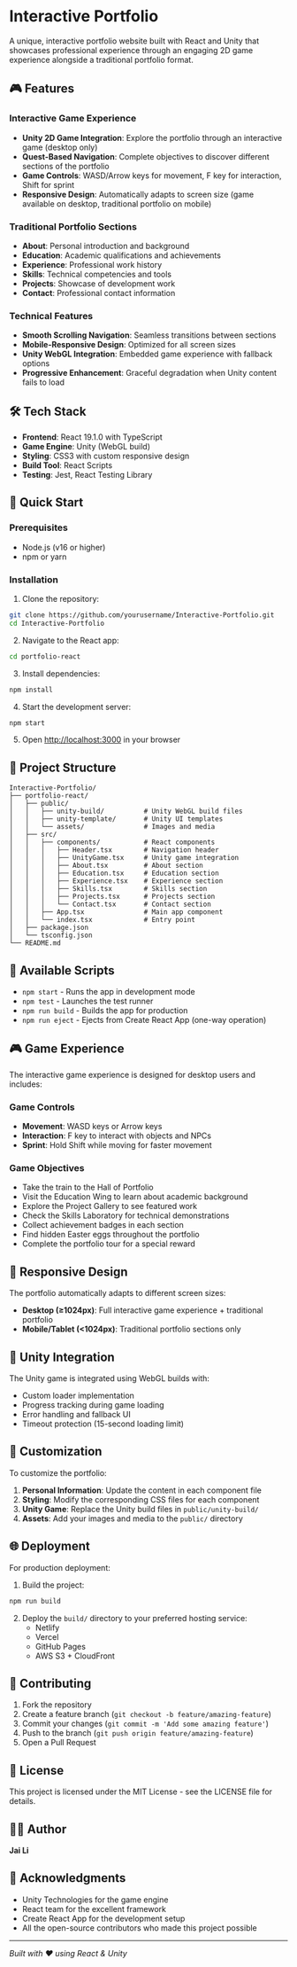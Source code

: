 # Interactive Portfolio

A unique, interactive portfolio website built with React and Unity that showcases professional experience through an engaging 2D game experience alongside a traditional portfolio format.

## 🎮 Features

### Interactive Game Experience
- **Unity 2D Game Integration**: Explore the portfolio through an interactive game (desktop only)
- **Quest-Based Navigation**: Complete objectives to discover different sections of the portfolio
- **Game Controls**: WASD/Arrow keys for movement, F key for interaction, Shift for sprint
- **Responsive Design**: Automatically adapts to screen size (game available on desktop, traditional portfolio on mobile)

### Traditional Portfolio Sections
- **About**: Personal introduction and background
- **Education**: Academic qualifications and achievements
- **Experience**: Professional work history
- **Skills**: Technical competencies and tools
- **Projects**: Showcase of development work
- **Contact**: Professional contact information

### Technical Features
- **Smooth Scrolling Navigation**: Seamless transitions between sections
- **Mobile-Responsive Design**: Optimized for all screen sizes
- **Unity WebGL Integration**: Embedded game experience with fallback options
- **Progressive Enhancement**: Graceful degradation when Unity content fails to load

## 🛠️ Tech Stack

- **Frontend**: React 19.1.0 with TypeScript
- **Game Engine**: Unity (WebGL build)
- **Styling**: CSS3 with custom responsive design
- **Build Tool**: React Scripts
- **Testing**: Jest, React Testing Library

## 🚀 Quick Start

### Prerequisites
- Node.js (v16 or higher)
- npm or yarn

### Installation

1. Clone the repository:
```bash
git clone https://github.com/yourusername/Interactive-Portfolio.git
cd Interactive-Portfolio
```

2. Navigate to the React app:
```bash
cd portfolio-react
```

3. Install dependencies:
```bash
npm install
```

4. Start the development server:
```bash
npm start
```

5. Open [http://localhost:3000](http://localhost:3000) in your browser

## 📁 Project Structure

```
Interactive-Portfolio/
├── portfolio-react/
│   ├── public/
│   │   ├── unity-build/          # Unity WebGL build files
│   │   ├── unity-template/       # Unity UI templates
│   │   └── assets/               # Images and media
│   ├── src/
│   │   ├── components/           # React components
│   │   │   ├── Header.tsx        # Navigation header
│   │   │   ├── UnityGame.tsx     # Unity game integration
│   │   │   ├── About.tsx         # About section
│   │   │   ├── Education.tsx     # Education section
│   │   │   ├── Experience.tsx    # Experience section
│   │   │   ├── Skills.tsx        # Skills section
│   │   │   ├── Projects.tsx      # Projects section
│   │   │   └── Contact.tsx       # Contact section
│   │   ├── App.tsx               # Main app component
│   │   └── index.tsx             # Entry point
│   ├── package.json
│   └── tsconfig.json
└── README.md
```

## 🎯 Available Scripts

- `npm start` - Runs the app in development mode
- `npm test` - Launches the test runner
- `npm run build` - Builds the app for production
- `npm run eject` - Ejects from Create React App (one-way operation)

## 🎮 Game Experience

The interactive game experience is designed for desktop users and includes:

### Game Controls
- **Movement**: WASD keys or Arrow keys
- **Interaction**: F key to interact with objects and NPCs
- **Sprint**: Hold Shift while moving for faster movement

### Game Objectives
- Take the train to the Hall of Portfolio
- Visit the Education Wing to learn about academic background
- Explore the Project Gallery to see featured work
- Check the Skills Laboratory for technical demonstrations
- Collect achievement badges in each section
- Find hidden Easter eggs throughout the portfolio
- Complete the portfolio tour for a special reward

## 📱 Responsive Design

The portfolio automatically adapts to different screen sizes:
- **Desktop (≥1024px)**: Full interactive game experience + traditional portfolio
- **Mobile/Tablet (<1024px)**: Traditional portfolio sections only

## 🔧 Unity Integration

The Unity game is integrated using WebGL builds with:
- Custom loader implementation
- Progress tracking during game loading
- Error handling and fallback UI
- Timeout protection (15-second loading limit)

## 🎨 Customization

To customize the portfolio:

1. **Personal Information**: Update the content in each component file
2. **Styling**: Modify the corresponding CSS files for each component
3. **Unity Game**: Replace the Unity build files in `public/unity-build/`
4. **Assets**: Add your images and media to the `public/` directory

## 🌐 Deployment

For production deployment:

1. Build the project:
```bash
npm run build
```

2. Deploy the `build/` directory to your preferred hosting service:
   - Netlify
   - Vercel
   - GitHub Pages
   - AWS S3 + CloudFront

## 🤝 Contributing

1. Fork the repository
2. Create a feature branch (`git checkout -b feature/amazing-feature`)
3. Commit your changes (`git commit -m 'Add some amazing feature'`)
4. Push to the branch (`git push origin feature/amazing-feature`)
5. Open a Pull Request

## 📄 License

This project is licensed under the MIT License - see the LICENSE file for details.

## 👨‍💻 Author

**Jai Li**

## 🙏 Acknowledgments

- Unity Technologies for the game engine
- React team for the excellent framework
- Create React App for the development setup
- All the open-source contributors who made this project possible

---

*Built with ❤️ using React & Unity*

